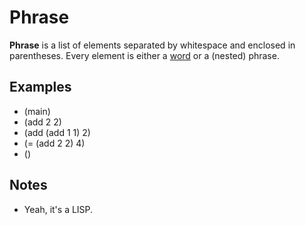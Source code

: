 # Phrase

**Phrase** is a list of elements separated by whitespace and enclosed in parentheses. Every element is either a [word](Word.md) or a (nested) phrase.

## Examples

* (main)
* (add 2 2)
* (add (add 1 1) 2)
* (= (add 2 2) 4)
* ()

## Notes

* Yeah, it's a LISP.
